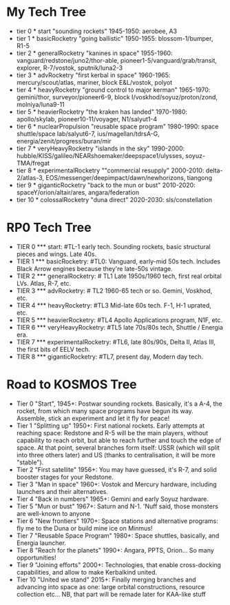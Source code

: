 
# My Tech Tree

* tier 0 * start "sounding rockets" 1945-1950: aerobee, A3
* tier 1 * basicRocketry "going ballistic" 1950-1955: blossom-1/bumper, R1-5
* tier 2 * generalRocketry "kanines in space" 1955-1960: vanguard/redstone/juno2/thor-able, pioneer1-5/vanguard/grab/transit, explorer, R-7/vostok, sputnik/luna2-3
* tier 3 * advRocketry "first kerbal in space" 1960-1965: mercury/scout/atlas, mariner, block E&L/vostok, polyot
* tier 4 * heavyRocketry "ground control to major kerman" 1965-1970: gemini/thor, surveyor/pioneer6-9, block I/voskhod/soyuz/proton/zond, molniya/luna9-11
* tier 5 * heavierRocketry "the kraken has landed" 1970-1980: apollo/skylab, pioneer10-11/voyager, N1/salyut1-4
* tier 6 * nuclearPropulsion "reusable space program" 1980-1990: space shuttle/space lab/salyut6-7, ius/magellan/tdrsA-G, energia/zenit/progress/buran/mir
* tier 7 * veryHeavyRocketry "islands in the sky" 1990-2000: hubble/KISS/galileo/NEARshoemaker/deepspace1/ulysses, soyuz-TMA/fregat
* tier 8 * experimentalRocketry ""commercial resupply" 2000-2010: delta-2/atlas-3, EOS/messenger/deepimpact/dawn/newhorizons, tiangong
* tier 9 * giganticRocketry "back to the mun or bust" 2010-2020: spaceY/orion/altair/ares, angara/federation
* tier 10 * colossalRocketry "duna direct" 2020-2030: sls/constellation


# RP0 Tech Tree

* TIER 0 *** start: #TL-1 early tech. Sounding rockets, basic structural pieces and wings. Late 40s.
* TIER 1 *** basicRocketry: #TL0: Vanguard, early-mid 50s tech. Includes Black Arrow engines because they're late-50s vintage.
* TIER 2 *** generalRocketry: # TL1 Late 1950s/1960 tech, first real orbital LVs. Atlas, R-7, etc.
* TIER 3 *** advRocketry: # TL2 1960-65 tech or so. Gemini, Voskhod, etc.
* TIER 4 *** heavyRocketry: #TL3 Mid-late 60s tech. F-1, H-1 uprated, etc.
* TIER 5 *** heavierRocketry: #TL4 Apollo Applications program, N1F, etc.
* TIER 6 *** veryHeavyRocketry: #TL5 late 70s/80s tech, Shuttle / Energia era.
* TIER 7 *** experimentalRocketry: #TL6, late 80s/90s, Delta II, Atlas III, the first bits of EELV tech.
* TIER 8 *** giganticRocketry: #TL7, present day, Modern day tech.

# Road to KOSMOS Tree

* Tier 0 "Start", 1945+: Postwar sounding rockets. Basically, it's a A-4, the rocket, from which many space programs have begun its way. Assemble, stick an experiment and let it fly for peace!
* Tier 1 "Splitting up" 1950+: First national rockets. Early attempts at reaching space: Redstone and R-5 will be the main players, without capability to reach orbit, but able to reach further and touch the edge of space.
At that point, several branches form itself: USSR (which will split into three others later) and US (thanks to centralisation, it will be more "stable").
* Tier 2 "First satellite" 1956+: You may have guessed, it's R-7, and solid booster stages for your Redstone.
* Tier 3 "Man in space" 1960+: Vostok and Mercury hardware, including launchers and their alternatives.
* Tier 4 "Back in numbers" 1965+: Gemini and early Soyuz hardware. 
* Tier 5 "Mun or bust" 1967+: Saturn and N-1. 'Nuff said, those monsters are well-known to anyone
* Tier 6 "New frontiers" 1970+: Space stations and alternative programs: fly me to the Duna or build mine ice on Minmus!
* Tier 7 "Reusable Space Program" 1980+: Space shuttles, basically, and Energia launcher.
* Tier 8 "Reach for the planets" 1990+: Angara, PPTS, Orion... So many opportunities!
* Tier 9 "Joining efforts" 2000+: Technologies, that enable cross-docking capabilities, and allow to make Kerbalkind united.
* Tier 10 "United we stand" 2015+: Finally merging branches and advancing into space as one: large orbital constructions, resource collection etc... NB, that part will be remade later for KAA-like stuff


